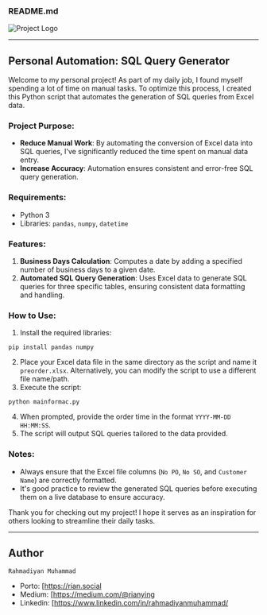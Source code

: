### README.md

![Project Logo](https://manggalla.com/beta/wp-content/uploads/2023/02/Logo-SMR-1.png)

---

## Personal Automation: SQL Query Generator

Welcome to my personal project! As part of my daily job, I found myself spending a lot of time on manual tasks. To optimize this process, I created this Python script that automates the generation of SQL queries from Excel data.

### Project Purpose:
- **Reduce Manual Work**: By automating the conversion of Excel data into SQL queries, I've significantly reduced the time spent on manual data entry.
- **Increase Accuracy**: Automation ensures consistent and error-free SQL query generation.

### Requirements:
- Python 3
- Libraries: `pandas`, `numpy`, `datetime`

### Features:
1. **Business Days Calculation**: Computes a date by adding a specified number of business days to a given date.
2. **Automated SQL Query Generation**: Uses Excel data to generate SQL queries for three specific tables, ensuring consistent data formatting and handling.

### How to Use:
1. Install the required libraries:
```
pip install pandas numpy
```
2. Place your Excel data file in the same directory as the script and name it `preorder.xlsx`. Alternatively, you can modify the script to use a different file name/path.
3. Execute the script:
```
python mainformac.py
```
4. When prompted, provide the order time in the format `YYYY-MM-DD HH:MM:SS`.
5. The script will output SQL queries tailored to the data provided.

### Notes:
- Always ensure that the Excel file columns (`No PO`, `No SO`, and `Customer Name`) are correctly formatted.
- It's good practice to review the generated SQL queries before executing them on a live database to ensure accuracy.

Thank you for checking out my project! I hope it serves as an inspiration for others looking to streamline their daily tasks.

---

## Author

`Rahmadiyan Muhammad`

- Porto: [https://rian.social
- Medium: [https://medium.com/@rianying
- Linkedin: [https://www.linkedin.com/in/rahmadiyanmuhammad/
